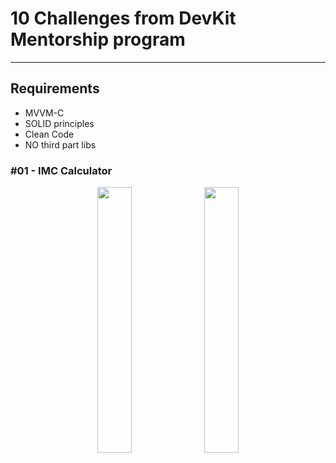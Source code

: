 # 10 Challenges from DevKit Mentorship program
---

## Requirements
- MVVM-C
- SOLID principles
- Clean Code
- NO third part libs

### #01 - IMC Calculator

<p float="left" align="middle" >
  <img src="https://github.com/gaspar-d/DevKit_Challenges/blob/main/Challenge/Resources/IMC.gif" width="33%" padding="20px" />

  <img src="https://github.com/gaspar-d/DevKit_Challenges/blob/main/Challenge/Resources/IMC.gif" width="33%" padding="20%"/>
<p/>
